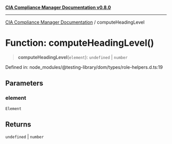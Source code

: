 [**CIA Compliance Manager Documentation v0.8.0**](../README.md)

***

[CIA Compliance Manager Documentation](../globals.md) / computeHeadingLevel

# Function: computeHeadingLevel()

> **computeHeadingLevel**(`element`): `undefined` \| `number`

Defined in: node\_modules/@testing-library/dom/types/role-helpers.d.ts:19

## Parameters

### element

`Element`

## Returns

`undefined` \| `number`
